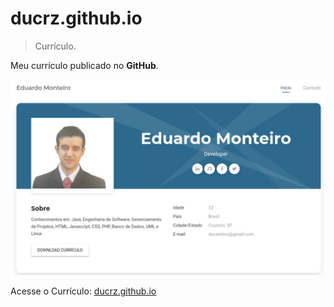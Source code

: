 # ducrz.github.io
> Currículo.

Meu currículo publicado no **GitHub**.

![imagem](images/curriculo.jpg)

Acesse o Currículo:
[ducrz.github.io](https://ducrz.github.io "Currículo")